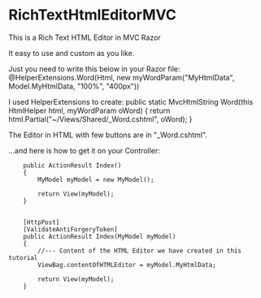 # RichTextHtmlEditorMVC
This is a Rich Text HTML Editor in MVC Razor

It easy to use and custom as you like. 

Just you need to write this below in your Razor file:
        @HelperExtensions.Word(Html, new myWordParam("MyHtmlData", Model.MyHtmlData, "100%", "400px"))

I used HelperExtensions to create:
        public static MvcHtmlString Word(this HtmlHelper html, myWordParam oWord)
        {
            return html.Partial("~/Views/Shared/_Word.cshtml", oWord);
        }
        
The Editor in HTML with few buttons are in "_Word.cshtml".

...and here is how to get it on your Controller:

        public ActionResult Index()
        {
            MyModel myModel = new MyModel();

            return View(myModel);
        }


        [HttpPost]
        [ValidateAntiForgeryToken]
        public ActionResult Index(MyModel myModel)
        {
            //--- Content of the HTML Editor we have created in this tutorial
            ViewBag.contentOfHTMLEditor = myModel.MyHtmlData;

            return View(myModel);
        }        
